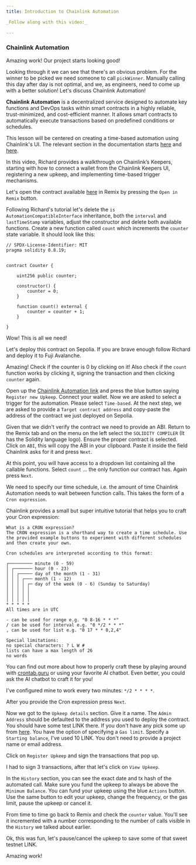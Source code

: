 ```yaml
---
title: Introduction to Chainlink Automation

_Follow along with this video:_

---
```


### Chainlink Automation

Amazing work! Our project starts looking good!

Looking through it we can see that there's an obvious problem. For the winner to be picked we need someone to call `pickWinner`. Manually calling this day after day is not optimal, and we, as engineers, need to come up with a better solution! Let's discuss Chainlink Automation!

**Chainlink Automation** is a decentralized service designed to automate key functions and DevOps tasks within smart contracts in a highly reliable, trust-minimized, and cost-efficient manner. It allows smart contracts to automatically execute transactions based on predefined conditions or schedules.

This lesson will be centered on creating a time-based automation using Chainlink's UI. The relevant section in the documentation starts [here](https://docs.chain.link/chainlink-automation/guides/compatible-contracts) and [here](https://docs.chain.link/chainlink-automation/guides/job-scheduler).

In this video, Richard provides a walkthrough on Chainlink’s Keepers, starting with how to connect a wallet from the Chainlink Keepers UI, registering a new upkeep, and implementing time-based trigger mechanisms.

Let's open the contract available [here](https://docs.chain.link/chainlink-automation/guides/compatible-contracts#example-automation-compatible-contract-using-custom-logic-trigger) in Remix by pressing the `Open in Remix` button.

Following Richard's tutorial let's delete the `is AutomationCompatibleInterface` inheritance, both the `interval` and `lastTimeStamp` variables, adjust the constructor and delete both available functions. Create a new function called `count` which increments the `counter` state variable. It should look like this:

```solidity
// SPDX-License-Identifier: MIT
pragma solidity 0.8.19;


contract Counter {

    uint256 public counter;

    constructor() {
        counter = 0;
    }

    function count() external {
        counter = counter + 1;
    }

}
```

Wow! This is all we need!

Let's deploy this contract on Sepolia. If you are brave enough follow Richard and deploy it to Fuji Avalanche.

Amazing! Check if the counter is 0 by clicking on it! Also check if the `count` function works by clicking it, signing the transaction and then clicking `counter` again.

Open up the [Chainlink Automation link](https://automation.chain.link/) and press the blue button saying `Register new Upkeep`. Connect your wallet. Now we are asked to select a trigger for the automation. Please select `Time-based`. At the next step, we are asked to provide a `Target contract address` and copy-paste the address of the contract we just deployed on Sepolia.

Given that we didn't verify the contract we need to provide an ABI. Return to the Remix tab and on the menu on the left select the `SOLIDITY COMPILER` (It has the Solidity language logo). Ensure the proper contract is selected. Click on `ABI`, this will copy the ABI in your clipboard. Paste it inside the field Chainlink asks for it and press `Next`.

At this point, you will have access to a dropdown list containing all the callable functions. Select `count` ... the only function our contract has. Again press `Next`.

We need to specify our time schedule, i.e. the amount of time Chainlink Automation needs to wait between function calls. This takes the form of a `Cron expression`.

Chainlink provides a small but super intuitive tutorial that helps you to craft your Cron expression:

```
What is a CRON expression?
The CRON expression is a shorthand way to create a time schedule. Use the provided example buttons to experiment with different schedules and then create your own.

Cron schedules are interpreted according to this format:

┌───────── minute (0 - 59)
│ ┌─────── hour (0 - 23)
│ │ ┌───── day of the month (1 - 31)
│ │ │ ┌─── month (1 - 12)
│ │ │ │ ┌─ day of the week (0 - 6) (Sunday to Saturday)
│ │ │ │ │
│ │ │ │ │
│ │ │ │ │
* * * * *
All times are in UTC

- can be used for range e.g. "0 8-16 * * *"
/ can be used for interval e.g. "0 */2 * * *"
, can be used for list e.g. "0 17 * * 0,2,4"

Special limitations:
no special characters: ? L W #
lists can have a max length of 26
no words
```

You can find out more about how to properly craft these by playing around with [crontab.guru](https://crontab.guru/) or using your favorite AI chatbot. Even better, you could ask the AI chatbot to craft it for you!

I've configured mine to work every two minutes: `*/2 * * * *`.

After you provide the Cron expression press `Next`.

Now we got to the `Upkeep details` section. Give it a name. The `Admin Address` should be defaulted to the address you used to deploy the contract. You should have some test LINK there. If you don't have any pick some up from [here](https://faucets.chain.link/sepolia). You have the option of specifying a `Gas limit`. Specify a `Starting balance`, I've used 10 LINK. You don't need to provide a project name or email address.

Click on `Register Upkeep` and sign the transactions that pop up.

I had to sign 3 transactions, after that let's click on `View Upkeep`.

In the `History` section, you can see the exact date and tx hash of the automated call. Make sure you fund the upkeep to always be above the `Minimum Balance`. You can fund your upkeep using the blue `Actions` button. Use the same button to edit your upkeep, change the frequency, or the gas limit, pause the upkeep or cancel it.

From time to time go back to Remix and check the `counter` value. You'll see it incremented with a number corresponding to the number of calls visible in the `History` we talked about earlier.

Ok, this was fun, let's pause/cancel the upkeep to save some of that sweet testnet LINK.

Amazing work!
